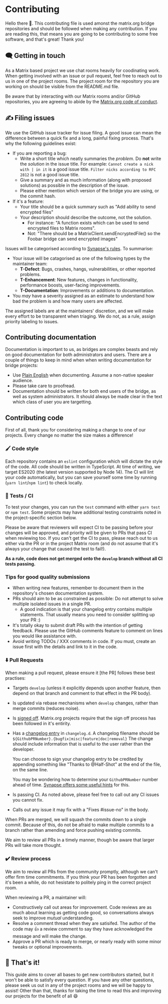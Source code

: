# Contributing

Hello there 👋. This contributing file is used amonst the matrix.org bridge repositories and should be followed when
making any contribution. If you are reading this, that means you are going to be contributing to some free software,
and that's great! Thank you!

## 🗨️ Getting in touch

As a Matrix based project we use chat rooms heavily for coodinating work. When getting involved with an issue or pull
request, feel free to reach out to us in one of the project rooms. The project room for the repository you are working
on should be visible from the README.md file.

Be aware that by interacting with our Matrix rooms and/or GitHub repositories, you are agreeing to abide by the
[Matrix.org code of conduct](https://matrix.org/legal/code-of-conduct).


## ✍️ Filing issues

We use the GitHub issue tracker for issue filing. A good issue can mean the difference between a quick fix and a long,
painful fixing process. That's why the following guidelines exist:

- If you are reporting a bug:
  - Write a short title which neatly summaries the *problem*.
    Do **not** write the *solution* in the issue title.
    For example: `Cannot create a nick with | in it` is a good issue title. `Filter nicks according to RFC 2812`
    is not a good issue title.
  - Give a summary and as much information (along with proposed solutions) as possible in the description of the issue.
  - Please either mention which version of the bridge you are using, or the commit hash.
- If it's a feature:
  - Your title should be a quick summary such as "Add ability to send encrypted files"
  - Your description should describe the outcome, not the solution.
    - For instance: "A function exists which can be used to send encrypted files to Matrix rooms".
    - Not: "There should be a MatrixClient.sendEncryptedFile() so the Foobar bridge can send encrypted images"

Issues will be categorised according to [Synapse's rules](https://github.com/matrix-org/synapse/issues/9460). To summarise:

- Your issue will be catagorised as one of the following types by the maintainer team:
  - **T-Defect**: Bugs, crashes, hangs, vulnerabilities, or other reported problems.
  - **T-Enhancement**: New features, changes in functionality, performance boosts, user-facing improvements.
  - **T-Documentation**: Improvements or additions to documentation.
- You *may* have a severity assigned as an estimate to understand how bad the problem is and how many users are affected.

The assigned labels are at the maintainers' discretion, and we will make every effort to be transparent when triaging. We do
not, as a rule, assign priority labeling to issues.

## Contributing documentation

Documentation is important to us, as bridges are complex beasts and rely on good documentation for both
administrators and users. There are a couple of things to keep in mind when when writing documentation
for bridge projects:
 
 - Use [Plain English](https://en.wikipedia.org/wiki/Plain_English) when documenting. Assume a non-native speaker audience.
 - Please take care to proofread.
 - Documentation should be written for both end users of the bridge, as well as system administrators. It should always be
   made clear in the text which class of user you are targetting.

## Contributing code

First of all, thank you for considering making a change to one of our projects. Every change no matter the size makes a difference! 

### 🖌️ Code style

Each repository contains an `eslint` configuration which will dictate the style of the code. All code should be written in TypeScript. At time of
writing, we target ES2020 (the latest version supported by Node 14). The CI will lint your code automatically, but you can save yourself some time by running (`yarn lint`/`npm lint`) to check locally.

### 🧪 Tests / CI

To test your changes, you can run the `test` command with either `yarn test` or `npm test`. Some projects may have additional testing constraints
noted in the project-specific section below.

Please be aware that reviewers will expect CI to be passing before your changes will be approved, and priority will be given to PRs that
pass CI when reviewing too. If you can't get the CI to pass, please reach out to us either via the PR or in the project Matrix room 
(and do not assume that it's always your change that caused the test to fail!).

**As a rule, code does not get merged onto the `develop` branch without all CI tests passing.**

### Tips for good quality submissions

 - When writing new features, remember to document them in the repository's chosen documentation system.
 - PRs should aim to be as constrained as possible: Do not attempt to solve multiple isolated issues in a single PR.
   - A good indication is that your changelog entry contains multiple statements. That usually means you need to consider splitting up your PR :)
 - It's totally okay to submit draft PRs with the intention of getting feedback. Please use the GitHub comments feature to comment on lines you would like assistance with.
 - Avoid writing TODOs / XXX comments in code. If you must, create an issue first with the details and link to it in the code.


### ⬇️ Pull Requests

When making a pull request, please ensure it [the PR] follows these best practises:

- Targets `develop` (unless it explicitly depends upon another feature, then depend on that branch and comment to that effect in the PR body).
- Is updated via rebase mechanisms when `develop` changes, rather than merge commits (reduces noise).
- Is [signed off](https://matrix-org.github.io/synapse/latest/development/contributing_guide.html#sign-off). Matrix.org projects require that the
   sign off process has been followed in it's entirity.
- Has a [changelog entry](https://matrix-org.github.io/synapse/latest/development/contributing_guide.html#changelog) in `changelog.d`. A changelog filename should be `${GithubPRNumber}.{bugfix|misc|feature|doc|removal}`
  The change should include information that is useful to the user rather than the developer.
   
  You can choose to sign your changelog entry to be credited by appending something like "Thanks to @Half-Shot"
  at the end of the file, on the same line.

  You may be wondering how to determine your `GithubPRNumber` number ahead of time. [Synapse offers some useful
  hints](https://matrix-org.github.io/synapse/latest/development/contributing_guide.html#how-do-i-know-what-to-call-the-changelog-file-before-i-create-the-pr) for this.

- Is passing CI. As noted above, please feel free to call out any CI issues you cannot fix.
- Calls out any issue it may fix with a "Fixes #issue-no" in the body.


When PRs are merged, we will squash the commits down to a single commit. Because of this, do not be afraid to
make multiple commits to a branch rather than amending and force pushing existing commits.

We aim to review all PRs in a timely manner, though be aware that larger PRs will take more thought.


### ✔️ Review process

We aim to review all PRs from the community promptly, although we can't offer firm time commitments. If you think
your PR has been forgotten and it's been a while, do not hesistate to politely ping in the correct project room.

When reviewing a PR, a maintainer will:
 - Constructively call out areas for improvement. Code reviews are as much about learning as getting code good,
   so conversations always seek to improve *mutual* understanding.
 - Resolve a comment thread when they are satisifed. The author of the code may 👍 a review comment to say
   they have acknowledged the message and will make the change.
 - Approve a PR which is ready to merge, or nearly ready with some minor tweaks or optional improvements.


## 🏁 That's it!

This guide aims to cover all bases to get new contributors started, but it won't be able to satisfy every question. If you have any other questions, please seek us out in any of the project rooms and we will be
happy to assist! Other than that, thanks for taking the time to read this and improving our projects for
the benefit of all 😄